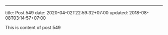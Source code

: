 ---
title: Post 549
date: 2020-04-02T22:59:32+07:00
updated: 2018-08-08T03:14:57+07:00

This is content of post 549